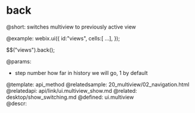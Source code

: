 back
=============



@short:
	switches multiview to previously active view

@example:
webix.ui({
    id:"views",
    cells:[ ...],
});

$$("views").back();

@params:
- step		number		how far in history we will go, 1 by default


@template:	api_method
@relatedsample:
	20_multiview/02_navigation.html
@relatedapi:
	api/link/ui.multiview_show.md
@related:
	desktop/show_switching.md
@defined:	ui.multiview	
@descr:


